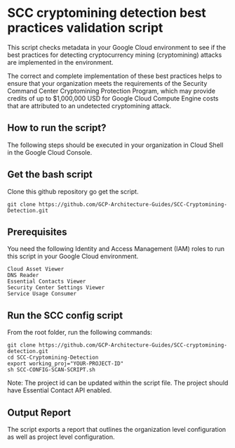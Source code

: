 # SCC cryptomining detection best practices validation script

This script checks metadata in your Google Cloud environment to see if the best practices for detecting cryptocurrency mining (cryptomining) attacks are implemented in the environment.

The correct and complete implementation of these best practices helps to ensure that your organization meets the requirements of the Security Command Center Cryptomining Protection Program, which may provide credits of up to $1,000,000 USD for Google Cloud Compute Engine costs that are attributed to an undetected cryptomining attack.



## How to run the script?

The following steps should be executed in your organization in Cloud Shell in the Google Cloud Console.


## Get the bash script
Clone this github repository go get the script.

``` 
git clone https://github.com/GCP-Architecture-Guides/SCC-Cryptomining-Detection.git

```


## Prerequisites

You need the following Identity and Access Management (IAM) roles to run this script in your Google Cloud environment.

``` 
Cloud Asset Viewer
DNS Reader
Essential Contacts Viewer
Security Center Settings Viewer
Service Usage Consumer
```


## Run the SCC config script

From the root folder, run the following commands:

``` 
git clone https://github.com/GCP-Architecture-Guides/SCC-cryptomining-detection.git
cd SCC-Cryptomining-Detection
export working_proj="YOUR-PROJECT-ID"
sh SCC-CONFIG-SCAN-SCRIPT.sh
```

Note: The project id can be updated within the script file. The project should have Essential Contact API enabled.


## Output Report

The script exports a report that outlines the organization level configuration as well as project level configuration. 
